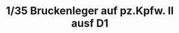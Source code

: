 ---
layout: product
title: "1/35 Bruckenleger auf pz.Kpfw. II ausf D1"
price: "TBA" 
desc: "Maketa"
img_path: "/assets/img/BRNC35089.webp"
brand: "Bronco"
available: false
special_offer: false
new: false
soon: false
cat: "010000"
subcat: "015800"
subsubcat: "0N/A"
sifra: "BRNC35089"
popular: false
---